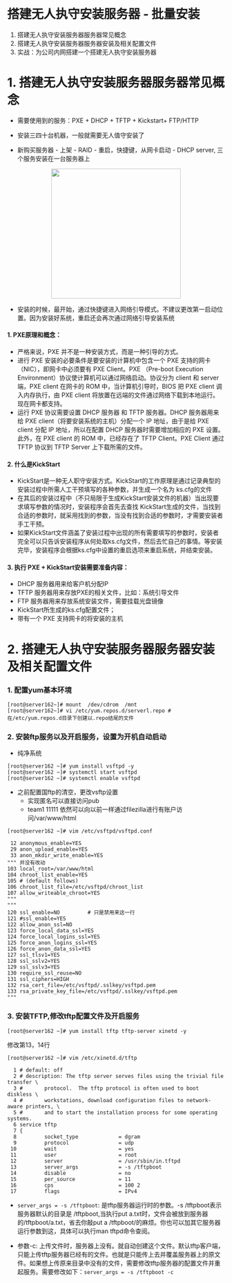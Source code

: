 # 搭建无人执守安装服务器 - 批量安装
1. 搭建无人执守安装服务器服务器常见概念
2. 搭建无人执守安装服务器服务器安装及相关配置文件
3. 实战：为公司内网搭建一个搭建无人执守安装服务器

# 1. 搭建无人执守安装服务器服务器常见概念
- 需要使用到的服务：PXE + DHCP + TFTP + Kickstart+ FTP/HTTP

- 安装三四十台机器，一般就需要无人值守安装了
- 新购买服务器 - 上架 - RAID - 重启，快捷键，从网卡启动 - DHCP server, 三个服务安装在一台服务器上
<p align="center">
  <img src="https://i.loli.net/2019/03/18/5c8f1368ec875.png" width=300, height=300>
</p>

- 安装的时候，最开始，通过快捷键进入网络引导模式。不建议更改第一启动位置。因为安装好系统，重启还会再次通过网络引导安装系统

#### 1. PXE原理和概念：  
- 严格来说，PXE 并不是一种安装方式，而是一种引导的方式。
- 进行 PXE 安装的必要条件是要安装的计算机中包含一个 PXE 支持的网卡（NIC），即网卡中必须要有 PXE Client。PXE （Pre-boot Execution Environment）协议使计算机可以通过网络启动。协议分为 client 和 server 端，PXE client 在网卡的 ROM 中，当计算机引导时，BIOS 把 PXE client 调入内存执行，由 PXE client 将放置在远端的文件通过网络下载到本地运行。现在网卡都支持。
- 运行 PXE 协议需要设置 DHCP 服务器 和 TFTP 服务器。DHCP 服务器用来给 PXE client（将要安装系统的主机）分配一个 IP 地址，由于是给 PXE client 分配 IP 地址，所以在配置 DHCP 服务器时需要增加相应的 PXE 设置。此外，在 PXE client 的 ROM 中，已经存在了 TFTP Client。PXE Client 通过 TFTP 协议到 TFTP Server 上下载所需的文件。

#### 2. 什么是KickStart 
- KickStart是一种无人职守安装方式。KickStart的工作原理是通过记录典型的安装过程中所需人工干预填写的各种参数，并生成一个名为 ks.cfg的文件
- 在其后的安装过程中（不只局限于生成KickStart安装文件的机器）当出现要求填写参数的情况时，安装程序会首先去查找 KickStart生成的文件，当找到合适的参数时，就采用找到的参数，当没有找到合适的参数时，才需要安装者手工干预。
- 如果KickStart文件涵盖了安装过程中出现的所有需要填写的参数时，安装者完全可以只告诉安装程序从何处取ks.cfg文件，然后去忙自己的事情。等安装完毕，安装程序会根据ks.cfg中设置的重启选项来重启系统，并结束安装。


#### 3. 执行 PXE + KickStart安装需要准备内容：
- DHCP 服务器用来给客户机分配IP
- TFTP 服务器用来存放PXE的相关文件，比如：系统引导文件
- FTP 服务器用来存放系统安装文件，需要挂载光盘镜像
- KickStart所生成的ks.cfg配置文件；
- 带有一个 PXE 支持网卡的将安装的主机

# 2. 搭建无人执守安装服务器服务器安装及相关配置文件

### 1. 配置yum基本环境
```
[root@server162~]# mount  /dev/cdrom  /mnt
[root@server162~]# vi /etc/yum.repos.d/serverl.repo #在/etc/yum.repos.d目录下创建以.repo结尾的文件
```
### 2. 安装ftp服务以及开启服务，设置为开机自动启动
- 纯净系统
```
[root@server162 ~]# yum install vsftpd -y
[root@server162 ~]# systemctl start vsftpd
[root@server162 ~]# systemctl enable vsftpd
```
- 之前配置国ftp的清空，更改vsftp设置
  - 实现匿名可以直接访问pub
  - team1 11111 依然可以向以前一样通过filezilla进行有账户访问/var/www/html
```
[root@server162 ~]# vim /etc/vsftpd/vsftpd.conf 

 12 anonymous_enable=YES
 29 anon_upload_enable=YES
 33 anon_mkdir_write_enable=YES
""" 并没有改动
103 local_root=/var/www/html
104 chroot_list_enable=YES
105 # (default follows)
106 chroot_list_file=/etc/vsftpd/chroot_list
107 allow_writeable_chroot=YES
"""
"""
120 ssl_enable=NO         # 只是禁用来这一行
121 #ssl_enable=YES
122 allow_anon_ssl=NO
123 force_local_data_ssl=YES
124 force_local_logins_ssl=YES
125 force_anon_logins_ssl=YES
126 force_anon_data_ssl=YES
127 ssl_tlsv1=YES
128 ssl_sslv2=YES
129 ssl_sslv3=YES
130 require_ssl_reuse=NO
131 ssl_ciphers=HIGH
132 rsa_cert_file=/etc/vsftpd/.sslkey/vsftpd.pem
133 rsa_private_key_file=/etc/vsftpd/.sslkey/vsftpd.pem
"""
```
### 3. 安装TFTP,修改tftp配置文件及开启服务
```
[root@server162 ~]# yum install tftp tftp-server xinetd -y
```
修改第13，14行
```
[root@server162 ~]# vim /etc/xinetd.d/tftp 

  1 # default: off
  2 # description: The tftp server serves files using the trivial file transfer \
  3 #       protocol.  The tftp protocol is often used to boot diskless \
  4 #       workstations, download configuration files to network-aware printers, \
  5 #       and to start the installation process for some operating systems.
  6 service tftp
  7 {
  8         socket_type             = dgram
  9         protocol                = udp
 10         wait                    = yes
 11         user                    = root
 12         server                  = /usr/sbin/in.tftpd
 13         server_args             = -s /tftpboot
 14         disable                 = no
 15         per_source              = 11
 16         cps                     = 100 2
 17         flags                   = IPv4
```
- ```server_args = -s /tftpboot```: 是tftp服务器运行时的参数。-s /tftpboot表示服务器默认的目录是 /tftpboot,当执行put a.txt时，文件会被放到服务器的/tftpboot/a.txt，省去你敲put a /tftpboot/的麻烦。你也可以加其它服务器运行参数到这，具体可以执行man tftpd命令查阅。

- 参数-c: 上传文件时，服务器上没有。就自动创建这个文件。默认tftp客户端，只能上传tftp服务器已经有的文件。也就是只能传上去并覆盖服务器上的原文件。如果想上传原来目录中没有的文件，需要修改tftp服务器的配置文件并重起服务。需要修改如下：```server_args = -s /tftpboot -c```
